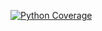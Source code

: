[![Python Coverage](https://github.com/imantha/skills-test-with-actions/actions/workflows/python-coverage.yml/badge.svg)](https://github.com/imantha/skills-test-with-actions/actions/workflows/python-coverage.yml)
